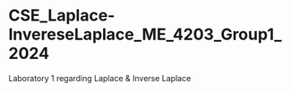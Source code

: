 # CSE_Laplace-InvereseLaplace_ME_4203_Group1_2024
Laboratory 1 regarding Laplace &amp; Inverse Laplace

